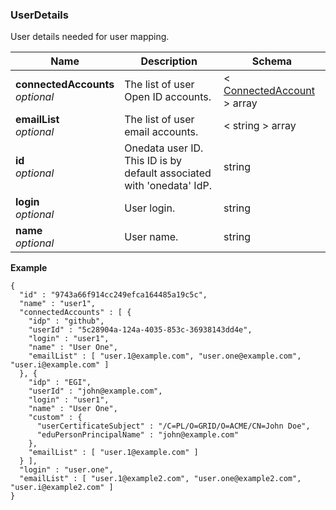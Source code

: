 
<a name="userdetails"></a>
### UserDetails
User details needed for user mapping.


|Name|Description|Schema|
|---|---|---|
|**connectedAccounts**  <br>*optional*|The list of user Open ID accounts.|< [ConnectedAccount](ConnectedAccount.md#connectedaccount) > array|
|**emailList**  <br>*optional*|The list of user email accounts.|< string > array|
|**id**  <br>*optional*|Onedata user ID. This ID is by default associated with 'onedata' IdP.|string|
|**login**  <br>*optional*|User login.|string|
|**name**  <br>*optional*|User name.|string|

**Example**
```
{
  "id" : "9743a66f914cc249efca164485a19c5c",
  "name" : "user1",
  "connectedAccounts" : [ {
    "idp" : "github",
    "userId" : "5c28904a-124a-4035-853c-36938143dd4e",
    "login" : "user1",
    "name" : "User One",
    "emailList" : [ "user.1@example.com", "user.one@example.com", "user.i@example.com" ]
  }, {
    "idp" : "EGI",
    "userId" : "john@example.com",
    "login" : "user1",
    "name" : "User One",
    "custom" : {
      "userCertificateSubject" : "/C=PL/O=GRID/O=ACME/CN=John Doe",
      "eduPersonPrincipalName" : "john@example.com"
    },
    "emailList" : [ "user.1@example.com" ]
  } ],
  "login" : "user.one",
  "emailList" : [ "user.1@example2.com", "user.one@example2.com", "user.i@example2.com" ]
}
```




